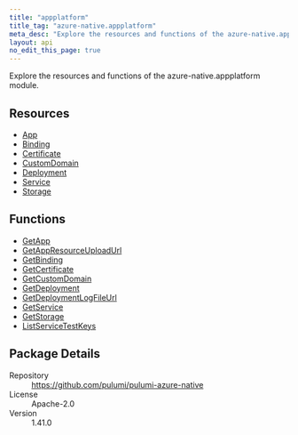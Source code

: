 ```yaml
---
title: "appplatform"
title_tag: "azure-native.appplatform"
meta_desc: "Explore the resources and functions of the azure-native.appplatform module."
layout: api
no_edit_this_page: true
---
```


<!-- WARNING: this file was generated by Pulumi Docs Generator. -->
<!-- Do not edit by hand unless you're certain you know what you are doing! -->

Explore the resources and functions of the azure-native.appplatform module.

<h2 id="resources">Resources</h2>
<ul class="api">
    <li><a href="app" title="App"><span class="api-symbol api-symbol--resource"></span>App</a></li>
    <li><a href="binding" title="Binding"><span class="api-symbol api-symbol--resource"></span>Binding</a></li>
    <li><a href="certificate" title="Certificate"><span class="api-symbol api-symbol--resource"></span>Certificate</a></li>
    <li><a href="customdomain" title="CustomDomain"><span class="api-symbol api-symbol--resource"></span>CustomDomain</a></li>
    <li><a href="deployment" title="Deployment"><span class="api-symbol api-symbol--resource"></span>Deployment</a></li>
    <li><a href="service" title="Service"><span class="api-symbol api-symbol--resource"></span>Service</a></li>
    <li><a href="storage" title="Storage"><span class="api-symbol api-symbol--resource"></span>Storage</a></li>
</ul>

<h2 id="functions">Functions</h2>
<ul class="api">
    <li><a href="getapp" title="GetApp"><span class="api-symbol api-symbol--function"></span>GetApp</a></li>
    <li><a href="getappresourceuploadurl" title="GetAppResourceUploadUrl"><span class="api-symbol api-symbol--function"></span>GetAppResourceUploadUrl</a></li>
    <li><a href="getbinding" title="GetBinding"><span class="api-symbol api-symbol--function"></span>GetBinding</a></li>
    <li><a href="getcertificate" title="GetCertificate"><span class="api-symbol api-symbol--function"></span>GetCertificate</a></li>
    <li><a href="getcustomdomain" title="GetCustomDomain"><span class="api-symbol api-symbol--function"></span>GetCustomDomain</a></li>
    <li><a href="getdeployment" title="GetDeployment"><span class="api-symbol api-symbol--function"></span>GetDeployment</a></li>
    <li><a href="getdeploymentlogfileurl" title="GetDeploymentLogFileUrl"><span class="api-symbol api-symbol--function"></span>GetDeploymentLogFileUrl</a></li>
    <li><a href="getservice" title="GetService"><span class="api-symbol api-symbol--function"></span>GetService</a></li>
    <li><a href="getstorage" title="GetStorage"><span class="api-symbol api-symbol--function"></span>GetStorage</a></li>
    <li><a href="listservicetestkeys" title="ListServiceTestKeys"><span class="api-symbol api-symbol--function"></span>ListServiceTestKeys</a></li>
</ul>

<h2 id="package-details">Package Details</h2>
<dl class="package-details">
	<dt>Repository</dt>
	<dd><a href="https://github.com/pulumi/pulumi-azure-native">https://github.com/pulumi/pulumi-azure-native</a></dd>
	<dt>License</dt>
	<dd>Apache-2.0</dd>
	<dt>Version</dt>
	<dd>1.41.0</dd>
</dl>

